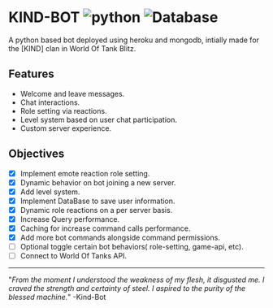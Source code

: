 # KIND-BOT ![python](https://img.shields.io/badge/-python-green) ![Database](https://img.shields.io/badge/-MongoDB-blue)
A python based bot deployed using heroku and mongodb, intially made for the [KIND] clan in World Of Tank Blitz.

Features
--------
- Welcome and leave messages.
- Chat interactions.
- Role setting via reactions.
- Level system based on user chat participation.
- Custom server experience.

Objectives
----
- [x] Implement emote reaction role setting.
- [x] Dynamic behavior on bot joining a new server.
- [x] Add level system.
- [x] Implement DataBase to save user information.
- [x] Dynamic role reactions on a per server basis.
- [x] Increase Query performance.
- [x] Caching for increase command calls performance.
- [x] Add more bot commands alongside command permissions.
- [ ] Optional toggle certain bot behaviors( role-setting, game-api, etc).
- [ ] Connect to World Of Tanks API.
----

"*From the moment I understood the weakness of my flesh, it disgusted me.
I craved the strength and certainty of steel.
I aspired to the purity of the blessed machine.*"
 -Kind-Bot
